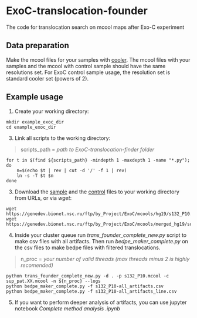 # ExoC-translocation-founder
The code for translocation search on mcool maps after Exo-C experiment

## Data preparation
Make the mcool files for your samples with [cooler](https://github.com/open2c/cooler).
The mcool files with your samples and the mcool with control sample should have the same resolutions set.
For ExoC control sample usage, the resolution set is standard cooler set (powers of 2).

## Example usage
1. Create your working directory:
```
mkdir example_exoc_dir
cd example_exoc_dir
```
3. Link all scripts to the working directory:
> scripts_path = _path to ExoC-translocation-finder folder_
```
for t in $(find ${scripts_path} -mindepth 1 -maxdepth 1 -name "*.py"); do 
	n=$(echo $t | rev | cut -d '/' -f 1 | rev) 
	ln -s -T $t $n
done
```
3. Download the [sample](https://genedev.bionet.nsc.ru/ftp/by_Project/ExoC/mcools/hg19/s132_P10.mcool) and the [control](https://genedev.bionet.nsc.ru/ftp/by_Project/ExoC/mcools/merged_hg19/sup_pat.XX.mcool) files to your working directory from URLs, or via _wget_:
```
wget https://genedev.bionet.nsc.ru/ftp/by_Project/ExoC/mcools/hg19/s132_P10.mcool
wget https://genedev.bionet.nsc.ru/ftp/by_Project/ExoC/mcools/merged_hg19/sup_pat.XX.mcool
```
4. Inside your cluster queue run _trans_founder_complete_new.py_ script to make csv files with all artifacts. Then run _bedpe_maker_complete.py_ on the csv files to make bedpe files with filtered translocations.
>n_proc = _your number of valid threads (max threads minus 2 is highly recomended)_
```
python trans_founder_complete_new.py -d . -p s132_P10.mcool -c sup_pat.XX.mcool -n ${n_proc} --logs
python bedpe_maker_complete.py -f s132_P10-all_artifacts.csv
python bedpe_maker_complete.py -f s132_P10-all_artifacts_line.csv
```
5. If you want to perform deeper analysis of artifacts, you can use jupyter notebook _Complete method analysis .ipynb_

